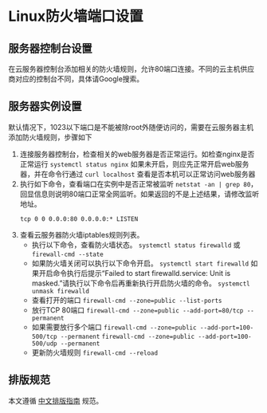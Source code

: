 # Linux防火墙端口设置

## 服务器控制台设置

在云服务器控制台添加相关的防火墙规则，允许80端口连接。不同的云主机供应商对应的控制台不同，具体请Google搜索。

## 服务器实例设置
 默认情况下，1023以下端口是不能被除root外随便访问的，需要在云服务器主机添加防火墙规则，步骤如下
1. 连接服务器控制台，检查相关的web服务器是否正常运行。如检查nginx是否正常运行 `systemctl status nginx` 如果未开启，则应先正常开启web服务器，并在命令行通过 `curl localhost` 查看是否本机可以正常访问web服务器
2.  执行如下命令，查看端口在实例中是否正常被监听 `netstat -an | grep 80`，回显信息则说明80端口正常全网监听。如果返回的不是上述结果，请修改监听地址。
	```
	tcp 0 0 0.0.0:80 0.0.0.0:* LISTEN
	```
3.  查看云服务器防火墙iptables规则列表。
	* 执行以下命令，查看防火墙状态。
	`systemctl status firewalld`
	或
	`firewall-cmd --state`
	* 如果防火墙关闭可以执行以下命令开启。
	`systemctl start firewalld`
	如果开启命令执行后提示“Failed to start firewalld.service: Unit is masked.”请执行以下命令后再重新执行开启防火墙的命令。
	`systemctl unmask firewalld`
	* 查看打开的端口
	`firewall-cmd --zone=public --list-ports`
	* 放行TCP 80端口
	`firewall-cmd --zone=public --add-port=80/tcp --permanent`
	* 如果需要放行多个端口
	`firewall-cmd --zone=public --add-port=100-500/tcp --permanent`
	`firewall-cmd --zone=public --add-port=100-500/udp --permanent`
	* 更新防火墙规则
	`firewall-cmd --reload`

## 排版规范
本文遵循 [中文排版指南](https://github.com/mzlogin/chinese-copywriting-guidelines) 规范。